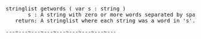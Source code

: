 <div class="mw-parser-output"><p><br />
<span id="bfgwords"></span>
</p>
<pre>stringlist getwords ( var s&#160;: string )
       s&#160;: A string with zero or more words separated by space.
   return: A stringlist where each string was a word in 's'.
</pre>
<pre>---~---~---~---~---~---~---~---~---
</pre></div>